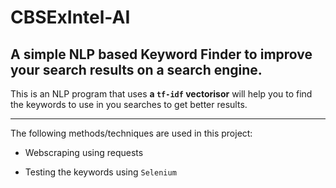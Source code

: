 # CBSExIntel-AI

## **A simple NLP based Keyword Finder to improve your search results on a search engine.**

This is an NLP program that uses **a `tf-idf` vectorisor**  will help you to find the keywords to use in you searches to get better results.

---
The following methods/techniques are used in this project:

- Webscraping using requests

- Testing the keywords using `Selenium`
